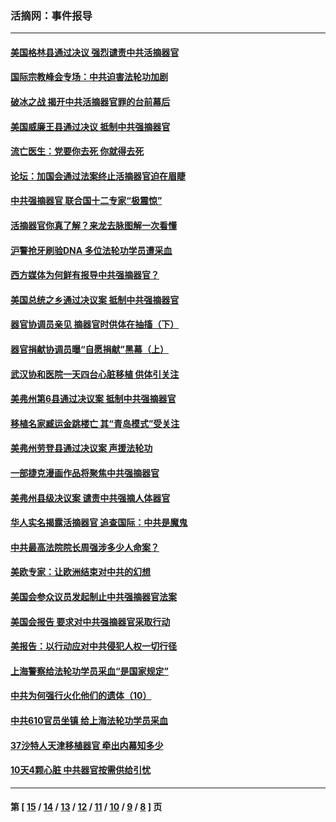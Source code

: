 ### 活摘网：事件报导
---
#### [美国格林县通过决议 强烈谴责中共活摘器官](../../pages/nf5877/n13119367.md?08090430) 
#### [国际宗教峰会专场：中共迫害法轮功加剧](../../pages/nf5877/n13088279.md?08090430) 
#### [破冰之战 揭开中共活摘器官罪的台前幕后](../../pages/nf5877/n13082457.md?08090430) 
#### [美国威廉王县通过决议 抵制中共强摘器官](../../pages/nf5877/n13056521.md?08090430) 
#### [流亡医生：党要你去死 你就得去死](../../pages/nf5877/n13052835.md?08090430) 
#### [论坛：加国会通过法案终止活摘器官迫在眉睫](../../pages/nf5877/n13029839.md?08090430) 
#### [中共强摘器官 联合国十二专家“极震惊”](../../pages/nf5877/n13024313.md?08090430) 
#### [活摘器官你真了解？来龙去脉图解一次看懂](../../pages/nf5877/n13013820.md?08090430) 
#### [沪警抢牙刷验DNA 多位法轮功学员遭采血](../../pages/nf5877/n12969218.md?08090430) 
#### [西方媒体为何鲜有报导中共强摘器官？](../../pages/nf5877/n12932034.md?08090430) 
#### [美国总统之乡通过决议案 抵制中共强摘器官](../../pages/nf5877/n12908242.md?08090430) 
#### [器官协调员亲见 摘器官时供体在抽搐（下）](../../pages/nf5877/n12898622.md?08090430) 
#### [器官捐献协调员曝“自愿捐献”黑幕（上）](../../pages/nf5877/n12878830.md?08090430) 
#### [武汉协和医院一天四台心脏移植 供体引关注](../../pages/nf5877/n12863175.md?08090430) 
#### [美弗州第6县通过决议案 抵制中共强摘器官](../../pages/nf5877/n12805218.md?08090430) 
#### [移植名家臧运金跳楼亡 其“青岛模式”受关注](../../pages/nf5877/n12803746.md?08090430) 
#### [美弗州劳登县通过决议案 声援法轮功](../../pages/nf5877/n12785715.md?08090430) 
#### [一部捷克漫画作品将聚焦中共强摘器官](../../pages/nf5877/n12785954.md?08090430) 
#### [美弗州县级决议案 谴责中共强摘人体器官](../../pages/nf5877/n12721290.md?08090430) 
#### [华人实名揭露活摘器官 追查国际：中共是魔鬼](../../pages/nf5877/n12691724.md?08090430) 
#### [中共最高法院院长周强涉多少人命案？](../../pages/nf5877/n12678074.md?08090430) 
#### [美欧专家：让欧洲结束对中共的幻想](../../pages/nf5877/n12652921.md?08090430) 
#### [美国会参众议员发起制止中共强摘器官法案](../../pages/nf5877/n12627668.md?08090430) 
#### [美国会报告 要求对中共强摘器官采取行动](../../pages/nf5877/n12448233.md?08090430) 
#### [美报告：以行动应对中共侵犯人权一切行径](../../pages/nf5877/n12443204.md?08090430) 
#### [上海警察给法轮功学员采血“是国家规定”](../../pages/nf5877/n12371027.md?08090430) 
#### [中共为何强行火化他们的遗体（10）](../../pages/nf5877/n12352363.md?08090430) 
#### [中共610官员坐镇 给上海法轮功学员采血](../../pages/nf5877/n12350295.md?08090430) 
#### [37沙特人天津移植器官 牵出内幕知多少](../../pages/nf5877/n12338586.md?08090430) 
#### [10天4颗心脏 中共器官按需供给引忧](../../pages/nf5877/n12326366.md?08090430) 

---
#### 第 [ [15](./15.md?08090430) / [14](./14.md?08090430) / [13](./13.md?08090430) / [12](./12.md?08090430) / [11](./11.md?08090430) / [10](./10.md?08090430) / [9](./9.md?08090430) / [8](./8.md?08090430) ] 页
